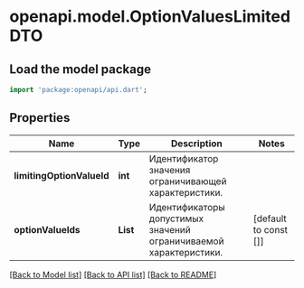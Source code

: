 # openapi.model.OptionValuesLimitedDTO

## Load the model package
```dart
import 'package:openapi/api.dart';
```

## Properties
Name | Type | Description | Notes
------------ | ------------- | ------------- | -------------
**limitingOptionValueId** | **int** | Идентификатор значения ограничивающей характеристики. | 
**optionValueIds** | **List<int>** | Идентификаторы допустимых значений ограничиваемой характеристики.  | [default to const []]

[[Back to Model list]](../README.md#documentation-for-models) [[Back to API list]](../README.md#documentation-for-api-endpoints) [[Back to README]](../README.md)


